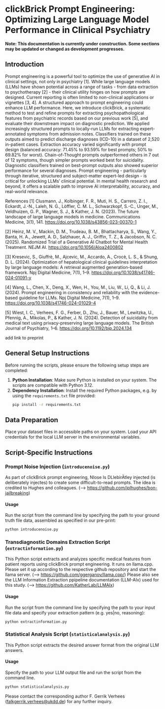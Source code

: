 # clickBrick Prompt Engineering: Optimizing Large Language Model Performance in Clinical Psychiatry
**Note: This documentation is currently under construction. Some sections may be updated or changed as development progresses.**

## Introduction

Prompt engineering is a powerful tool to optimize the use of generative AI in clinical settings, not only in psychiatry [1]. While large language models (LLMs) have shown potential across a range of tasks - from data extraction to psychotherapy [2] - their clinical utility hinges on how prompts are designed. Current reporting is often limited to non-clinical applications or vignettes [3, 4]. A structured approach to prompt engineering could enhance LLM performance. Here, we introduce clickBrick, a systematic method to test and refine prompts for extracting psychopathological features from psychiatric records based on our previous work [5], and evaluate their downstream impact on diagnostic prediction. We applied increasingly structured prompts to locally-run LLMs for extracting expert-annotated symptoms from admission notes. Classifiers trained on these outputs aimed to predict discharge diagnoses (ICD-10) in a dataset of 2,520 in-patient cases. Extraction accuracy varied significantly with prompt design (balanced accuracy: 71.45% to 93.59% for best prompts; 50% to 69.82% for worst). Chain-of-Thought prompts outperformed others in 7 out of 12 symptoms, though simpler prompts worked best for suicidality. Diagnostic classifiers trained on best-prompt outputs also showed superior performance for several diagnoses. Prompt engineering - particularly through iterative, structured and subject-matter expert-led design - is critical for unlocking LLMs’ clinical potential. In mental health research and beyond, it offers a scalable path to improve AI interpretability, accuracy, and real-world relevance.

References
[1] Clusmann, J., Kolbinger, F. R., Muti, H. S., Carrero, Z. I., Eckardt, J.-N., Laleh, N. G., Löffler, C. M. L., Schwarzkopf, S.-C., Unger, M., Veldhuizen, G. P., Wagner, S. J., & Kather, J. N. (2023). The future landscape of large language models in medicine. Communications Medicine, 3(1), 141. https://doi.org/10.1038/s43856-023-00370-1

[2] Heinz, M. V., Mackin, D. M., Trudeau, B. M., Bhattacharya, S., Wang, Y., Banta, H. A., Jewett, A. D., Salzhauer, A. J., Griffin, T. Z., & Jacobson, N. C. (2025). Randomized Trial of a Generative AI Chatbot for Mental Health Treatment. NEJM AI. https://doi.org/10.1056/AIoa2400802

[3] Kresevic, S., Giuffrè, M., Ajcevic, M., Accardo, A., Crocè, L. S., & Shung, D. L. (2024). Optimization of hepatological clinical guidelines interpretation by large language models: A retrieval augmented generation-based framework. Npj Digital Medicine, 7(1), 1–9. https://doi.org/10.1038/s41746-024-01091-y

[4] Wang, L., Chen, X., Deng, X., Wen, H., You, M., Liu, W., Li, Q., & Li, J. (2024). Prompt engineering in consistency and reliability with the evidence-based guideline for LLMs. Npj Digital Medicine, 7(1), 1–9. https://doi.org/10.1038/s41746-024-01029-4

[5] Wiest, I. C., Verhees, F. G., Ferber, D., Zhu, J., Bauer, M., Lewitzka, U., Pfennig, A., Mikolas, P., & Kather, J. N. (2024). Detection of suicidality from medical text using privacy-preserving large language models. The British Journal of Psychiatry, 1–6. https://doi.org/10.1192/bjp.2024.134

add link to preprint

## General Setup Instructions

Before running the scripts, please ensure the following setup steps are completed:

1. **Python Installation**: Make sure Python is installed on your system. The scripts are compatible with Python 3.12.
2. **Dependency Installation**: Install the required Python packages, e.g. by using the `requirements.txt` file provided:
   ```bash
   pip install -r requirements.txt
   ```

## Data Preparation

Place your dataset files in accessible paths on your system. Load your API credentials for the local LLM server in the environmental variables.
 
## Script-Specific Instructions

### Prompt Noise Injection (`introducenoise.py`)
As part of clickBrick prompt engineering, NIose Is DLlebirÄtley injected (is deliberately injectes) to create some difficult-to-read prompts.
The idea is credited to Hughes and colleagues. (--> https://github.com/jplhughes/bon-jailbreaking)

#### Usage
Run the script from the command line by specifying the path to your ground truth file data, assembled as specified in our pre-print:

```bash
python introducenoise.py
 ```

### Transdiagnostic Domains Extraction Script (`extractinformation.py`)
This Python script extracts and analyzes specific medical features from patient reports using clickBrick prompt engineering.
It runs on llama.cpp. Please set it up according to the respective github repository and start the llama server. (--> https://github.com/ggerganov/llama.cpp/)
Please also see the LLM Information Extraction ppipeline documentation (LLM-AIx) used for this study.  (--> https://github.com/KatherLab/LLMAIx)

#### Usage
Run the script from the command line by specifying the path to your input file data and specify your extraction pattern (e.g. yes|no, reasoning):

```bash
python extractinformation.py
 ```

### Statistical Analysis Script (`statisticalanalysis.py`)
This Python script extracts the desired answer format from the original LLM answers. 

#### Usage
Specify the path to your LLM output file and run the script from the command line. 
    
```bash
python statisticalanalysis.py
 ```

Please contact the corresponding author F. Gerrik Verhees (falkgerrik.verhees@ukdd.de) for any further inquiry.
